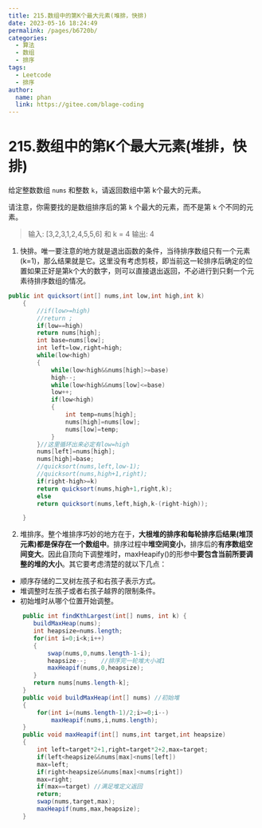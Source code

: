 ```yaml
---
title: 215.数组中的第K个最大元素(堆排，快排)
date: 2023-05-16 18:24:49
permalink: /pages/b6720b/
categories:
  - 算法
  - 数组
  - 排序
tags:
  - Leetcode
  - 排序
author: 
  name: phan
  link: https://gitee.com/blage-coding
---
```

# 215.数组中的第K个最大元素(堆排，快排)

给定整数数组 `nums` 和整数 `k`，请返回数组中第 k个最大的元素。

请注意，你需要找的是数组排序后的第 `k` 个最大的元素，而不是第 `k` 个不同的元素。

> 输入: [3,2,3,1,2,4,5,5,6] 和 k = 4
> 输出: 4

1. 快排。唯一要注意的地方就是退出函数的条件，当待排序数组只有一个元素(k=1)，那么结果就是它。这里没有考虑剪枝，即当前这一轮排序后确定的位置如果正好是第k个大的数字，则可以直接退出返回，不必进行到只剩一个元素待排序数组的情况。

```java
public int quicksort(int[] nums,int low,int high,int k)
    {
        //if(low>=high)
        //return ;
        if(low==high)
        return nums[high];
        int base=nums[low];
        int left=low,right=high;
        while(low<high)
        {
            while(low<high&&nums[high]>=base)
            high--;
            while(low<high&&nums[low]<=base)
            low++;
            if(low<high)
            {
                int temp=nums[high];
                nums[high]=nums[low];
                nums[low]=temp;
            }
        }//这里循环出来必定有low=high
        nums[left]=nums[high];
        nums[high]=base;
        //quicksort(nums,left,low-1);
        //quicksort(nums,high+1,right);
        if(right-high>=k)
        return quicksort(nums,high+1,right,k);
        else
        return quicksort(nums,left,high,k-(right-high));

    }
```

2. 堆排序。整个堆排序巧妙的地方在于，**大根堆的排序和每轮排序后结果(堆顶元素)都是保存在一个数组中**。排序过程中**堆空间变小**，排序后的**有序数组空间变大**。因此自顶向下调整堆时，maxHeapify()的形参中**要包含当前所要调整的堆的大小**。其它要考虑清楚的就以下几点：

- 顺序存储的二叉树左孩子和右孩子表示方式。
- 堆调整时左孩子或者右孩子越界的限制条件。
- 初始堆时从哪个位置开始调整。

```java
    public int findKthLargest(int[] nums, int k) {
       buildMaxHeap(nums);
       int heapsize=nums.length;
       for(int i=0;i<k;i++)
       {
           swap(nums,0,nums.length-1-i);
           heapsize--;    //排序完一轮堆大小减1
           maxHeapif(nums,0,heapsize);
       }
       return nums[nums.length-k];     
    }
    public void buildMaxHeap(int[] nums) //初始堆
    {
        for(int i=(nums.length-1)/2;i>=0;i--)
            maxHeapif(nums,i,nums.length);
    }
    public void maxHeapif(int[] nums,int target,int heapsize)
    {
        int left=target*2+1,right=target*2+2,max=target;
        if(left<heapsize&&nums[max]<nums[left])
        max=left;
        if(right<heapsize&&nums[max]<nums[right])
        max=right;
        if(max==target) //满足堆定义返回
        return;
        swap(nums,target,max);
        maxHeapif(nums,max,heapsize);
    }
```
